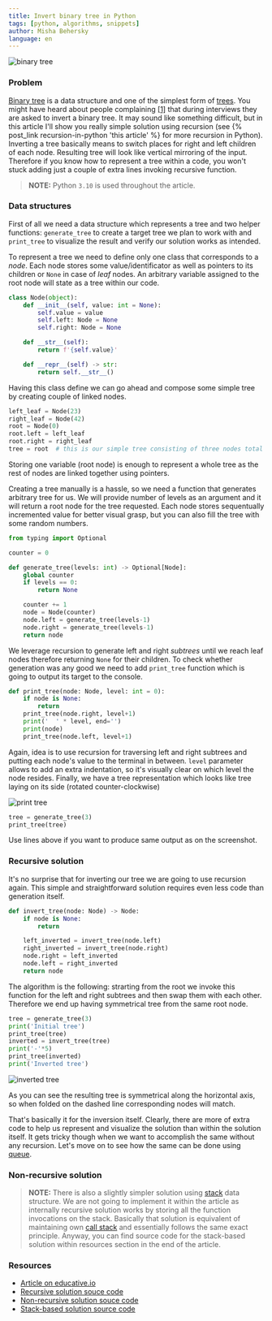 ```yaml
---
title: Invert binary tree in Python
tags: [python, algorithms, snippets]
author: Misha Behersky
language: en
---
```


![binary tree](/images/invert_binary_tree.png)

### Problem

[Binary tree](https://en.wikipedia.org/wiki/Binary_tree) is a data structure and one of the simplest form of [trees](https://en.wikipedia.org/wiki/Tree_(data_structure)). You might have heard about people complaining [[1]](https://twitter.com/mxcl/status/608682016205344768?lang=en) that during interviews they are asked to invert a binary tree. It may sound like something difficult, but in this article I'll show you really simple solution using recursion (see {% post_link recursion-in-python 'this article' %} for more recursion in Python). Inverting a tree basically means to switch places for right and left children of each node. Resulting tree will look like vertical mirroring of the input. Therefore if you know how to represent a tree within a code, you won't stuck adding just a couple of extra lines invoking recursive function.

> **NOTE:** Python `3.10` is used throughout the article.

### Data structures

First of all we need a data structure which represents a tree and two helper functions:
`generate_tree` to create a target tree we plan to work with and
`print_tree` to visualize the result and verify our solution works as intended.

To represent a tree we need to define only one class that corresponds to a *node*. Each node stores some value/identificator as well as pointers to its children or `None` in case of *leaf* nodes. An arbitrary variable assigned to the root node will state as a tree within our code.

```python
class Node(object):
    def __init__(self, value: int = None):
        self.value = value
        self.left: Node = None
        self.right: Node = None

    def __str__(self):
        return f'{self.value}'

    def __repr__(self) -> str:
        return self.__str__()
```

Having this class define we can go ahead and compose some simple tree by creating couple of linked nodes.

```python
left_leaf = Node(23)
right_leaf = Node(42)
root = Node(0)
root.left = left_leaf
root.right = right_leaf
tree = root  # this is our simple tree consisting of three nodes total
```

Storing one variable (root node) is enough to represent a whole tree as the rest of nodes are linked together using pointers.

Creating a tree manually is a hassle, so we need a function that generates arbitrary tree for us. We will provide number of levels as an argument and it will return a root node for the tree requested. Each node stores sequentually incremented value for better visual grasp, but you can also fill the tree with some random numbers.

```python
from typing import Optional

counter = 0

def generate_tree(levels: int) -> Optional[Node]:
    global counter
    if levels == 0:
        return None

    counter += 1
    node = Node(counter)
    node.left = generate_tree(levels-1)
    node.right = generate_tree(levels-1)
    return node
```

We leverage recursion to generate left and right *subtrees* until we reach leaf nodes therefore returning `None` for their children. To check whether generation was any good we need to add `print_tree` function which is going to output its target to the console.

```python
def print_tree(node: Node, level: int = 0):
    if node is None:
        return
    print_tree(node.right, level+1)
    print('  ' * level, end='')
    print(node)
    print_tree(node.left, level+1)
```

Again, idea is to use recursion for traversing left and right subtrees and putting each node's value to the terminal in between. `level` parameter allows to add an extra indentation, so it's visually clear on which level the node resides. Finally, we have a tree representation which looks like tree laying on its side (rotated counter-clockwise)

![print tree](/images/print_tree.png)


```python
tree = generate_tree(3)
print_tree(tree)
```

Use lines above if you want to produce same output as on the screenshot.

### Recursive solution

It's no surprise that for inverting our tree we are going to use recursion again. This simple and straightforward solution requires even less code than generation itself.

```python
def invert_tree(node: Node) -> Node:
    if node is None:
        return

    left_inverted = invert_tree(node.left)
    right_inverted = invert_tree(node.right)
    node.right = left_inverted
    node.left = right_inverted
    return node
```

The algorithm is the following: strarting from the root we invoke this function for the left and right subtrees and then swap them with each other. Therefore we end up having symmetrical tree from the same root node.

```python
tree = generate_tree(3)
print('Initial tree')
print_tree(tree)
inverted = invert_tree(tree)
print('-'*5)
print_tree(inverted)
print('Inverted tree')
```

![inverted tree](/images/inverted_tree.png)

As you can see the resulting tree is symmetrical along the horizontal axis, so when folded on the dashed line corresponding nodes will match.

That's basically it for the inversion itself. Clearly, there are more of extra code to help us represent and visualize the solution than within the solution itself. It gets tricky though when we want to accomplish the same without any recursion. Let's move on to see how the same can be done using [queue](https://en.wikipedia.org/wiki/Queue_(abstract_data_type)).

### Non-recursive solution

> **NOTE:** There is also a slightly simpler solution using [stack](https://en.wikipedia.org/wiki/Stack_(abstract_data_type)) data structure. We are not going to implement it within the article as internally recursive solution works by storing all the function invocations on the stack. Basically that solution is equivalent of maintaining own [call stack](https://en.wikipedia.org/wiki/Call_stack) and essentially follows the same exact principle. Anyway, you can find source code for the stack-based solution within resources section in the end of the article.

### Resources

* [Article on educative.io](https://www.educative.io/edpresso/how-to-invert-a-binary-tree)
* [Recursive solution souce code](https://github.com/bmwant/jaaam/blob/main/invert_binary_tree.py)
* [Non-recursive solution souce code](https://github.com/bmwant/jaaam/blob/main/invert_binary_tree_queue.py)
* [Stack-based solution source code](https://github.com/bmwant/jaaam/blob/main/invert_binary_tree_stack.py)
